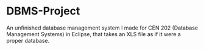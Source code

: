 # DBMS-Project
An unfinished database management system I made for CEN 202 (Database Management Systems) in Eclipse, that takes an XLS file as if it were a proper database.
